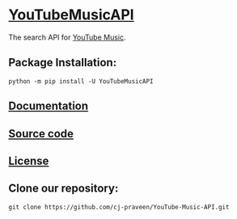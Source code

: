 # [YouTubeMusicAPI](https://pypi.org/project/YouTubeMusicAPI/)
The search API for [YouTube Music](https://music.youtube.com/).

## Package Installation:
```
python -m pip install -U YouTubeMusicAPI
```

## [Documentation](https://youtube-music-api.readthedocs.io/en/latest/)

## [Source code](https://github.com/cj-praveen/YouTube-Music-API/blob/master/src/YouTubeMusicAPI/__init__.py)

## [License](https://raw.githubusercontent.com/cj-praveen/YouTube-Music-API/master/LICENSE)

## Clone our repository:
```
git clone https://github.com/cj-praveen/YouTube-Music-API.git
```
